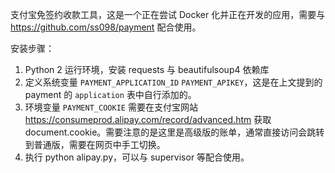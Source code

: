 支付宝免签约收款工具，这是一个正在尝试 Docker 化并正在开发的应用，需要与 https://github.com/ss098/payment 配合使用。

安装步骤：

 1. Python 2 运行环境，安装 requests 与 beautifulsoup4 依赖库
 2. 定义系统变量 `PAYMENT_APPLICATION_ID` `PAYMENT_APIKEY`，这是在上文提到的 payment 的 `application` 表中自行添加的。
 3. 环境变量 `PAYMENT_COOKIE` 需要在支付宝网站 https://consumeprod.alipay.com/record/advanced.htm 获取 document.cookie。需要注意的是这里是高级版的账单，通常直接访问会跳转到普通版，需要在网页中手工切换。
 4. 执行 python alipay.py，可以与 supervisor 等配合使用。
